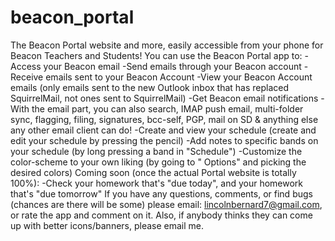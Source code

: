 beacon_portal
=============

The Beacon Portal website and more, easily accessible from your phone for Beacon Teachers and Students!
You can use the Beacon Portal app to:
-Access your Beacon email
-Send emails through your Beacon account
-Receive emails sent to your Beacon Account
-View your Beacon Account emails (only emails sent to the new Outlook inbox that has replaced SquirrelMail, not ones sent to SquirrelMail)
-Get Beacon email notifications
-With the email part, you can also search, IMAP push email, multi-folder sync, flagging, filing, signatures, bcc-self, PGP, mail on SD & anything else any other email client can do!
-Create and view your schedule (create and edit your schedule by pressing the pencil)
-Add notes to specific bands on your schedule (by long pressing a band in "Schedule")
-Customize the color-scheme to your own liking (by going to " Options" and picking the desired colors)
Coming soon (once the actual Portal website is totally 100%):
-Check your homework that's "due today", and your homework that's "due tomorrow"
If you have any questions, comments, or find bugs (chances are there will be some) please email: lincolnbernard7@gmail.com, or rate the app and comment on it.
Also, if anybody thinks they can come up with better icons/banners, please email me.

